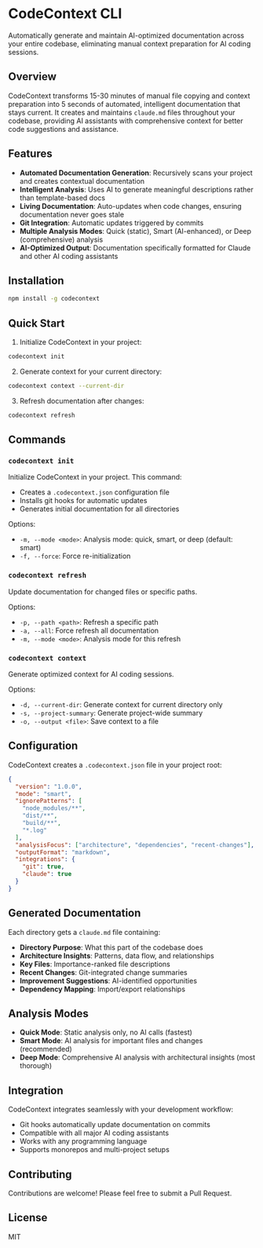 # CodeContext CLI

Automatically generate and maintain AI-optimized documentation across your entire codebase, eliminating manual context preparation for AI coding sessions.

## Overview

CodeContext transforms 15-30 minutes of manual file copying and context preparation into 5 seconds of automated, intelligent documentation that stays current. It creates and maintains `claude.md` files throughout your codebase, providing AI assistants with comprehensive context for better code suggestions and assistance.

## Features

- **Automated Documentation Generation**: Recursively scans your project and creates contextual documentation
- **Intelligent Analysis**: Uses AI to generate meaningful descriptions rather than template-based docs
- **Living Documentation**: Auto-updates when code changes, ensuring documentation never goes stale
- **Git Integration**: Automatic updates triggered by commits
- **Multiple Analysis Modes**: Quick (static), Smart (AI-enhanced), or Deep (comprehensive) analysis
- **AI-Optimized Output**: Documentation specifically formatted for Claude and other AI coding assistants

## Installation

```bash
npm install -g codecontext
```

## Quick Start

1. Initialize CodeContext in your project:
```bash
codecontext init
```

2. Generate context for your current directory:
```bash
codecontext context --current-dir
```

3. Refresh documentation after changes:
```bash
codecontext refresh
```

## Commands

### `codecontext init`
Initialize CodeContext in your project. This command:
- Creates a `.codecontext.json` configuration file
- Installs git hooks for automatic updates
- Generates initial documentation for all directories

Options:
- `-m, --mode <mode>`: Analysis mode: quick, smart, or deep (default: smart)
- `-f, --force`: Force re-initialization

### `codecontext refresh`
Update documentation for changed files or specific paths.

Options:
- `-p, --path <path>`: Refresh a specific path
- `-a, --all`: Force refresh all documentation
- `-m, --mode <mode>`: Analysis mode for this refresh

### `codecontext context`
Generate optimized context for AI coding sessions.

Options:
- `-d, --current-dir`: Generate context for current directory only
- `-s, --project-summary`: Generate project-wide summary
- `-o, --output <file>`: Save context to a file

## Configuration

CodeContext creates a `.codecontext.json` file in your project root:

```json
{
  "version": "1.0.0",
  "mode": "smart",
  "ignorePatterns": [
    "node_modules/**",
    "dist/**",
    "build/**",
    "*.log"
  ],
  "analysisFocus": ["architecture", "dependencies", "recent-changes"],
  "outputFormat": "markdown",
  "integrations": {
    "git": true,
    "claude": true
  }
}
```

## Generated Documentation

Each directory gets a `claude.md` file containing:
- **Directory Purpose**: What this part of the codebase does
- **Architecture Insights**: Patterns, data flow, and relationships
- **Key Files**: Importance-ranked file descriptions
- **Recent Changes**: Git-integrated change summaries
- **Improvement Suggestions**: AI-identified opportunities
- **Dependency Mapping**: Import/export relationships

## Analysis Modes

- **Quick Mode**: Static analysis only, no AI calls (fastest)
- **Smart Mode**: AI analysis for important files and changes (recommended)
- **Deep Mode**: Comprehensive AI analysis with architectural insights (most thorough)

## Integration

CodeContext integrates seamlessly with your development workflow:
- Git hooks automatically update documentation on commits
- Compatible with all major AI coding assistants
- Works with any programming language
- Supports monorepos and multi-project setups

## Contributing

Contributions are welcome! Please feel free to submit a Pull Request.

## License

MIT
